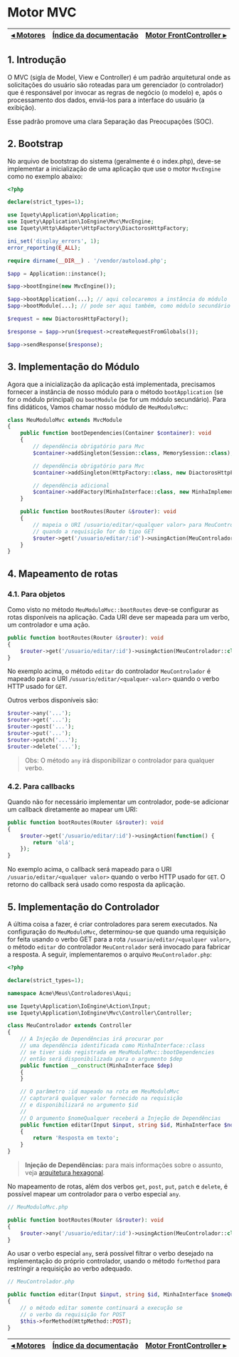 # Motor MVC

[◂ Motores](04-motores.md) | [Índice da documentação](indice.md) | [Motor FrontController ▸](06-motor-fc.md)
-- | -- | --

## 1. Introdução

O MVC (sigla de Model, View e Controller) é um padrão arquitetural onde as
solicitações do usuário são roteadas para um gerenciador (o controlador) que é
responsável por invocar as regras de negócio (o modelo) e, após o processamento
dos dados, enviá-los para a interface do usuário (a exibição).

Esse padrão promove uma clara Separação das Preocupações (SOC).

## 2. Bootstrap

No arquivo de bootstrap do sistema (geralmente é o index.php), deve-se implementar
a inicialização de uma aplicação que use o motor `MvcEngine` como no exemplo abaixo:

```php
<?php

declare(strict_types=1);

use Iquety\Application\Application;
use Iquety\Application\IoEngine\Mvc\MvcEngine;
use Iquety\Http\Adapter\HttpFactory\DiactorosHttpFactory;

ini_set('display_errors', 1);
error_reporting(E_ALL);

require dirname(__DIR__) . '/vendor/autoload.php';

$app = Application::instance();

$app->bootEngine(new MvcEngine());

$app->bootApplication(...); // aqui colocaremos a instância do módulo
$app->bootModule(...); // pode ser aqui também, como módulo secundário

$request = new DiactorosHttpFactory();

$response = $app->run($request->createRequestFromGlobals());

$app->sendResponse($response);
```

## 3. Implementação do Módulo

Agora que a inicialização da aplicação está implementada, precisamos fornecer a
instância de nosso módulo para o método `bootApplication` (se for o módulo principal)
ou `bootModule` (se for um módulo secundário). Para fins didáticos, Vamos chamar
nosso módulo de `MeuModuloMvc`:

```php
class MeuModuloMvc extends MvcModule
{
    public function bootDependencies(Container $container): void
    {
        // dependência obrigatório para Mvc
        $container->addSingleton(Session::class, MemorySession::class);

        // dependência obrigatório para Mvc
        $container->addSingleton(HttpFactory::class, new DiactorosHttpFactory());

        // dependência adicional
        $container->addFactory(MinhaInterface::class, new MinhaImplementacao());
    }

    public function bootRoutes(Router &$router): void
    {
        // mapeia o URI /usuario/editar/<qualquer valor> para MeuControlador
        // quando a requisição for do tipo GET
        $router->get('/usuario/editar/:id')->usingAction(MeuControlador::class, 'editar');
    }
}
```

## 4. Mapeamento de rotas

### 4.1. Para objetos

Como visto no método `MeuModuloMvc::bootRoutes` deve-se configurar as rotas
disponíveis na aplicação. Cada URI deve ser mapeada para um verbo, um controlador e uma ação.

```php
public function bootRoutes(Router &$router): void
{
    $router->get('/usuario/editar/:id')->usingAction(MeuControlador::class, 'editar');
}
```

No exemplo acima, o método `editar` do controlador `MeuControlador` é mapeado para
o URI `/usuario/editar/<qualquer-valor>` quando o verbo HTTP usado for `GET`.

Outros verbos disponíveis são:

```php
$router->any('...');
$router->get('...');
$router->post('...');
$router->put('...');
$router->patch('...');
$router->delete('...');
```

> Obs: O método `any` irá disponibilizar o controlador para qualquer verbo.

### 4.2. Para callbacks

Quando não for necessário implementar um controlador, pode-se adicionar um
callback diretamente ao mapear um URI:

```php
public function bootRoutes(Router &$router): void
{
    $router->get('/usuario/editar/:id')->usingAction(function() {
        return 'olá';
    });
}
```

No exemplo acima, o callback será mapeado para o URI `/usuario/editar/<qualquer valor>`
quando o verbo HTTP usado for `GET`. O retorno do callback será usado como
resposta da aplicação.

## 5. Implementação do Controlador

A última coisa a fazer, é criar controladores para serem executados. Na configuração
do `MeuModuloMvc`, determinou-se que quando uma requisição for feita usando o verbo GET
para a rota `/usuario/editar/<qualquer valor>`, o método `editar` do controlador
`MeuControlador` será invocado para fabricar a resposta. A seguir, implementaremos
o arquivo `MeuControlador.php`:

```php
<?php

declare(strict_types=1);

namespace Acme\Meus\Controladores\Aqui;

use Iquety\Application\IoEngine\Action\Input;
use Iquety\Application\IoEngine\Mvc\Controller\Controller;

class MeuControlador extends Controller
{
    // A Injeção de Dependências irá procurar por 
    // uma dependência identificada como MinhaInterface::class
    // se tiver sido registrada em MeuModuloMvc::bootDependencies
    // então será disponibilizada para o argumento $dep
    public function __construct(MinhaInterface $dep)
    {
    }

    // O parâmetro :id mapeado na rota em MeuModuloMvc 
    // capturará qualquer valor fornecido na requisição 
    // e disponibilizará no argumento $id
    //
    // O argumento $nomeQualquer receberá a Injeção de Dependências
    public function editar(Input $input, string $id, MinhaInterface $nomeQualquer): string
    {
        return 'Resposta em texto';
    }
}
```

> **Injeção de Dependências:** para mais informações sobre o assunto, veja [arquitetura hexagonal](08-arquitetura-hexagonal.md).

No mapeamento de rotas, além dos verbos `get`, `post`, `put`, `patch` e `delete`,
é possível mapear um controlador para o verbo especial `any`.

```php
// MeuModuloMvc.php

public function bootRoutes(Router &$router): void
{
    $router->any('/usuario/editar/:id')->usingAction(MeuControlador::class, 'editar');
}
```

Ao usar o verbo especial `any`, será possível filtrar o verbo desejado na
implementação do próprio controlador, usando o método `forMethod` para restringir
a requisição ao verbo adequado.

```php
// MeuControlador.php

public function editar(Input $input, string $id, MinhaInterface $nomeQualquer): string
{
    // o método editar somente continuará a execução se 
    // o verbo da requisição for POST
    $this->forMethod(HttpMethod::POST);
}
```

[◂ Motores](04-motores.md) | [Índice da documentação](indice.md) | [Motor FrontController ▸](06-motor-fc.md)
-- | -- | --
